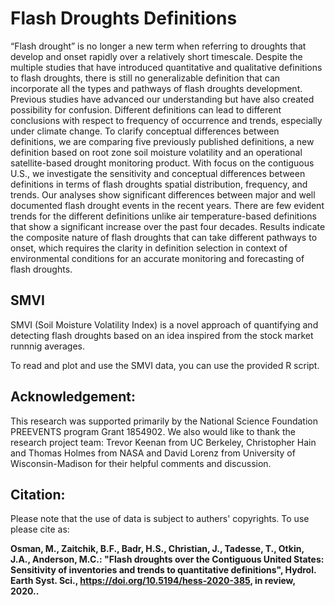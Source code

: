 # Flash Droughts Definitions

“Flash drought” is no longer a new term when referring to droughts that develop and onset rapidly over a relatively short timescale. Despite the multiple studies that have introduced quantitative and qualitative definitions to flash droughts, there is still no generalizable definition that can incorporate all the types and pathways of flash droughts development. Previous studies have advanced our understanding but have also created possibility for confusion. Different definitions can lead to different conclusions with respect to frequency of occurrence and trends, especially under climate change. To clarify conceptual differences between definitions, we are comparing five previously published definitions, a new definition based on root zone soil moisture volatility and an operational satellite-based drought monitoring product. With focus on the contiguous U.S., we investigate the sensitivity and conceptual differences between definitions in terms of flash droughts spatial distribution, frequency, and trends. Our analyses show significant differences between major and well documented flash drought events in the recent years. There are few evident trends for the different definitions unlike air temperature-based definitions that show a significant increase over the past four decades. Results indicate the composite nature of flash droughts that can take different pathways to onset, which requires the clarity in definition selection in context of environmental conditions for an accurate monitoring and forecasting of flash droughts.


## SMVI
SMVI (Soil Moisture Volatility Index) is a novel approach of quantifying and detecting flash droughts based on an idea inspired from the stock market runnnig averages.

To read and plot and use the SMVI data, you can use the provided R script.


## Acknowledgement: 
This research was supported primarily by the National Science Foundation PREEVENTS program Grant 1854902. We also would like to thank the research project team: Trevor Keenan from UC Berkeley, Christopher Hain and Thomas Holmes from NASA and David Lorenz from University of Wisconsin-Madison for their helpful comments and discussion.


## Citation:  
Please note that the use of data is subject to authers' copyrights. To use please cite as:

**Osman, M., Zaitchik, B.F., Badr, H.S., Christian, J., Tadesse, T., Otkin, J.A., Anderson, M.C.: "Flash droughts over the Contiguous United States: Sensitivity of inventories and trends to quantitative definitions", Hydrol. Earth Syst. Sci., https://doi.org/10.5194/hess-2020-385, in review, 2020..**
